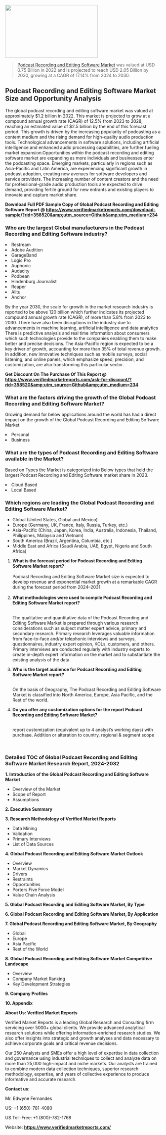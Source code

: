 <img src="https://ffe5etoiles.com/wp-content/uploads/2024/12/MST1-300x171.png" alt="" width="300" height="171" class="alignnone size-medium wp-image-20088" /><blockquote><p><p><a href="https://www.verifiedmarketreports.com/download-sample/?rid=358520&utm_source=Github&utm_medium=234" target="_blank">Podcast Recording and Editing Software Market</a> was valued at USD 0.75 Billion in 2022 and is projected to reach USD 2.05 Billion by 2030, growing at a CAGR of 17.14% from 2024 to 2030.</p></blockquote><p><h2>Podcast Recording and Editing Software Market Size and Opportunity Analysis</h2>The global podcast recording and editing software market was valued at approximately $1.2 billion in 2022. This market is projected to grow at a compound annual growth rate (CAGR) of 12.5% from 2023 to 2028, reaching an estimated value of $2.5 billion by the end of this forecast period. This growth is driven by the increasing popularity of podcasting as a content medium and the rising demand for high-quality audio production tools. Technological advancements in software solutions, including artificial intelligence and enhanced audio processing capabilities, are further fueling market expansion.Opportunities within the podcast recording and editing software market are expanding as more individuals and businesses enter the podcasting space. Emerging markets, particularly in regions such as Asia-Pacific and Latin America, are experiencing significant growth in podcast adoption, creating new avenues for software developers and service providers. The increasing number of content creators and the need for professional-grade audio production tools are expected to drive demand, providing fertile ground for new entrants and existing players to innovate and capture market share.</p><p class=""><strong>Download Full PDF Sample Copy of Global Podcast Recording and Editing Software Report @ <a href="https://www.verifiedmarketreports.com/download-sample/?rid=358520&amp;utm_source=Github&amp;utm_medium=234" target="_blank">https://www.verifiedmarketreports.com/download-sample/?rid=358520&amp;utm_source=Github&amp;utm_medium=234</a></strong></p><h3 id="" class="">Who are the largest Global manufacturers in the Podcast Recording and Editing Software industry?</h3><p><li>Restream</li><li> Adobe Audition</li><li> GarageBand</li><li> Logic Pro</li><li> Auphonic</li><li> Audacity</li><li> Podbean</li><li> Hindenburg Journalist</li><li> Reaper</li><li> Alitu</li><li> Anchor</li></p><div class=""><div class="" dir="" data-message-author-role="" data-message-id="" data-message-model-slug=""><div class=""><div class=""><div class=""><div class="" dir="" data-message-author-role="" data-message-id="" data-message-model-slug=""><div class=""><div class=""><p>By the year 2030, the scale for growth in the market research industry is reported to be above 120 billion which further indicates its projected compound annual growth rate (CAGR), of more than 5.8% from 2023 to 2030. There have also been disruptions in the industry due to advancements in machine learning, artificial intelligence and data analytics There is predictive analysis and real time information about consumers which such technologies provide to the companies enabling them to make better and precise decisions. The Asia-Pacific region is expected to be a key driver of growth, accounting for more than 35% of total revenue growth. In addition, new innovative techniques such as mobile surveys, social listening, and online panels, which emphasize speed, precision, and customization, are also transforming this particular sector.</p><p><strong>Get Discount On The Purchase Of This Report @&nbsp; <a href="https://www.verifiedmarketreports.com/ask-for-discount/?rid=358520&amp;utm_source=Github&amp;utm_medium=234" target="_blank">https://www.verifiedmarketreports.com/ask-for-discount/?rid=358520&amp;utm_source=Github&amp;utm_medium=234</a></strong></p></div></div></div></div></div></div></div></div><h3 id="" class="">What are the factors driving the growth of the Global Podcast Recording and Editing Software Market?</h3><p id="" class="">Growing demand for below applications around the world has had a direct impact on the growth of the Global Podcast Recording and Editing Software Market</p><p id="" class=""><li>Personal</li><li> Business</li></p><h3 id="" class="">What are the types of Podcast Recording and Editing Software available in the Market?</h3><p id="" class="">Based on Types the Market is categorized into Below types that held the largest Podcast Recording and Editing Software market share In 2023.</p><p id="" class=""><li>Cloud Based</li><li> Local Based</li></p><h3 id="" class="">Which regions are leading the Global Podcast Recording and Editing Software Market?</h3><ul><li>Global (United States, Global and Mexico)</li><li>Europe (Germany, UK, France, Italy, Russia, Turkey, etc.)</li><li>Asia-Pacific (China, Japan, Korea, India, Australia, Indonesia, Thailand, Philippines, Malaysia and Vietnam)</li><li>South America (Brazil, Argentina, Columbia, etc.)</li><li>Middle East and Africa (Saudi Arabia, UAE, Egypt, Nigeria and South Africa)</li></ul><p><ol><li><strong>What is the forecast period for Podcast Recording and Editing Software Market report?<br /></strong><br /><span data-sheets-root="1" data-sheets-value="{&quot;1&quot;:2,&quot;2&quot;:&quot;XXXX size is expected to develop revenue and exponential market growth at a remarkable CAGR during the forecast period from 2024&ndash;2030.&quot;}" data-sheets-userformat="{&quot;2&quot;:12674,&quot;4&quot;:{&quot;1&quot;:2,&quot;2&quot;:16776960},&quot;10&quot;:2,&quot;11&quot;:0,&quot;15&quot;:&quot;Arial&quot;,&quot;16&quot;:12}">Podcast Recording and Editing Software Market size is expected to develop revenue and exponential market growth at a remarkable CAGR during the forecast period from 2024&ndash;2031.</span><br /><br /></li><li><strong>What methodologies were used to compile Podcast Recording and Editing Software Market report?<br /><br /></strong><p>The qualitative and quantitative data of the&nbsp;Podcast Recording and Editing Software Market is prepared through various research considerations such as subject matter expert advice, primary and secondary research. Primary research leverages valuable information from face-to-face and/or telephonic interviews and surveys, questionnaires, industry expert opinion, KOLs, customers, and others. Primary interviews are conducted regularly with industry experts to create in-depth expert information on the market and to substantiate the existing analysis of the data.&nbsp;</p></li><li><strong>Who is the target audience for Podcast Recording and Editing Software Market report?<br /><br /></strong><p>On the basis of Geography, The&nbsp;Podcast Recording and Editing Software Market is classified into North America, Europe, Asia Pacific, and the Rest of the world.</p></li><li><strong>Do you offer any customization options for the report Podcast Recording and Editing Software Market?<br /><br /></strong><p>report customization (equivalent up to 4 analyst&rsquo;s working days) with purchase. Addition or alteration to country, regional &amp; segment scope</p><p>&nbsp;</p></li></ol></p><h3 id="" class="">Detailed TOC of Global Podcast Recording and Editing Software Market Research Report, 2024-2032</h3><p id="" class=""><strong>1. Introduction of the Global Podcast Recording and Editing Software Market</strong></p><ul><li>Overview of the Market</li><li>Scope of Report</li><li>Assumptions</li></ul><p id="" class=""><strong>2. Executive Summary</strong></p><p id="" class=""><strong>3. Research Methodology of&nbsp;Verified Market Reports</strong></p><ul><li>Data Mining</li><li>Validation</li><li>Primary Interviews</li><li>List of Data Sources</li></ul><p id="" class=""><strong>4. Global Podcast Recording and Editing Software Market Outlook</strong></p><ul><li>Overview</li><li>Market Dynamics</li><li>Drivers</li><li>Restraints</li><li>Opportunities</li><li>Porters Five Force Model</li><li>Value Chain Analysis</li></ul><p id="" class=""><strong>5. Global Podcast Recording and Editing Software Market, By&nbsp;Type</strong></p><p id="" class=""><strong>6. Global Podcast Recording and Editing Software Market, By Application</strong></p><p id="" class=""><strong>7. Global Podcast Recording and Editing Software Market, By Geography</strong></p><ul><li>Global</li><li>Europe</li><li>Asia Pacific</li><li>Rest of the World</li></ul><p id="" class=""><strong>8. Global Podcast Recording and Editing Software Market Competitive Landscape</strong></p><ul><li>Overview</li><li>Company Market Ranking</li><li>Key Development Strategies</li></ul><p id="" class=""><strong>9. Company Profiles</strong></p><p id="" class=""><strong>10. Appendix</strong></p><p id="" class=""><strong>About Us: Verified Market Reports</strong></p><p id="" class="">Verified Market Reports is a leading Global Research and Consulting firm servicing over 5000+ global clients. We provide advanced analytical research solutions while offering information-enriched research studies. We also offer insights into strategic and growth analyses and data necessary to achieve corporate goals and critical revenue decisions.</p><p id="" class="">Our 250 Analysts and SMEs offer a high level of expertise in data collection and governance using industrial techniques to collect and analyze data on more than 25,000 high-impact and niche markets. Our analysts are trained to combine modern data collection techniques, superior research methodology, expertise, and years of collective experience to produce informative and accurate research.</p><p id="" class=""><strong>Contact us:</strong></p><p id="" class="">Mr. Edwyne Fernandes</p><p id="" class="">US: +1 (650)-781-4080</p><p id="" class="">US Toll-Free: +1 (800)-782-1768</p><p id="" class="">Website: <a target="" data-test-app-aware-link=""><strong>https://www.verifiedmarketreports.com/</strong></a></p>
